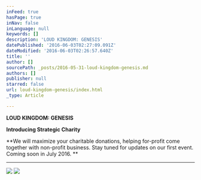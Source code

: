 ```yaml
---
inFeed: true
hasPage: true
inNav: false
inLanguage: null
keywords: []
description: 'LOUD KINGDOM: GENESIS'
datePublished: '2016-06-03T02:27:09.091Z'
dateModified: '2016-06-03T02:26:57.640Z'
title: ''
author: []
sourcePath: _posts/2016-05-31-loud-kingdom-genesis.md
authors: []
publisher: null
starred: false
url: loud-kingdom-genesis/index.html
_type: Article

---
```

**LOUD KINGDOM: GENESIS**

**Introducing Strategic Charity**

**We will maximize your charitable donations, helping for-profit come together with non-profit business. Stay tuned for updates on our first event. Coming soon in July 2016\. **

****
![](https://the-grid-user-content.s3-us-west-2.amazonaws.com/f27fb493-af5c-47cd-9a21-66197429d044.png)
![](https://the-grid-user-content.s3-us-west-2.amazonaws.com/ca4eaee2-1e1c-4649-a4b0-3b160ef845ea.png)